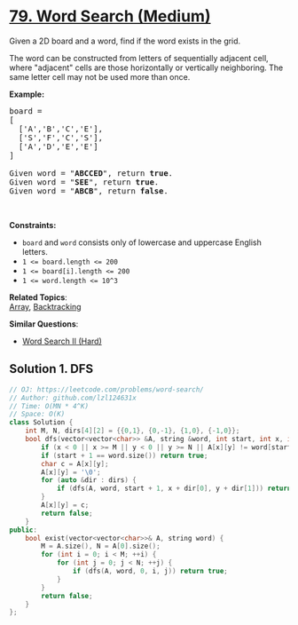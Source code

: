 # [79. Word Search (Medium)](https://leetcode.com/problems/word-search/)

<p>Given a 2D board and a word, find if the word exists in the grid.</p>

<p>The word can be constructed from letters of sequentially adjacent cell, where "adjacent" cells are those horizontally or vertically neighboring. The same letter cell may not be used more than once.</p>

<p><strong>Example:</strong></p>

<pre>board =
[
  ['A','B','C','E'],
  ['S','F','C','S'],
  ['A','D','E','E']
]

Given word = "<strong>ABCCED</strong>", return <strong>true</strong>.
Given word = "<strong>SEE</strong>", return <strong>true</strong>.
Given word = "<strong>ABCB</strong>", return <strong>false</strong>.
</pre>

<p>&nbsp;</p>
<p><strong>Constraints:</strong></p>

<ul>
	<li><code>board</code>&nbsp;and <code>word</code> consists only of lowercase and uppercase English letters.</li>
	<li><code>1 &lt;= board.length &lt;= 200</code></li>
	<li><code>1 &lt;= board[i].length &lt;= 200</code></li>
	<li><code>1 &lt;= word.length &lt;= 10^3</code></li>
</ul>


**Related Topics**:  
[Array](https://leetcode.com/tag/array/), [Backtracking](https://leetcode.com/tag/backtracking/)

**Similar Questions**:
* [Word Search II (Hard)](https://leetcode.com/problems/word-search-ii/)

## Solution 1. DFS

```cpp
// OJ: https://leetcode.com/problems/word-search/
// Author: github.com/lzl124631x
// Time: O(MN * 4^K)
// Space: O(K)
class Solution {
    int M, N, dirs[4][2] = {{0,1}, {0,-1}, {1,0}, {-1,0}};
    bool dfs(vector<vector<char>> &A, string &word, int start, int x, int y) {
        if (x < 0 || x >= M || y < 0 || y >= N || A[x][y] != word[start]) return false;
        if (start + 1 == word.size()) return true;
        char c = A[x][y];
        A[x][y] = '\0';
        for (auto &dir : dirs) {
            if (dfs(A, word, start + 1, x + dir[0], y + dir[1])) return true;
        }
        A[x][y] = c;
        return false;
    }
public:
    bool exist(vector<vector<char>>& A, string word) {
        M = A.size(), N = A[0].size();
        for (int i = 0; i < M; ++i) {
            for (int j = 0; j < N; ++j) {
                if (dfs(A, word, 0, i, j)) return true;
            }
        }
        return false;
    }
};
```